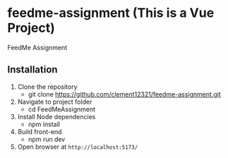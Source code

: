 # feedme-assignment (This is a Vue Project)
FeedMe Assignment

## Installation
1. Clone the repository
   - git clone https://github.com/clement12321/feedme-assignment.git
2. Navigate to project folder
   - cd FeedMeAssignment
3. Install Node dependencies
   - npm install
4. Build front-end
   - npm run dev
5. Open browser at `http://localhost:5173/`
